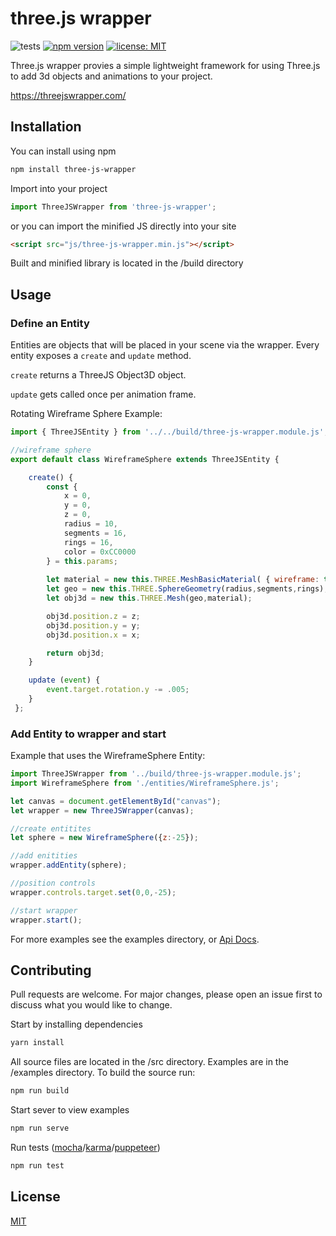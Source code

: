 # three.js wrapper
![tests](https://github.com/lostways/three-js-wrapper/actions/workflows/tests.yml/badge.svg)
[![npm version](https://badge.fury.io/js/three-js-wrapper.svg)](https://badge.fury.io/js/three-js-wrapper)
[![license: MIT](https://img.shields.io/badge/License-MIT-blue.svg)](https://opensource.org/licenses/MIT)

Three.js wrapper provies a simple lightweight framework for using Three.js to add 3d objects and animations to your project.

https://threejswrapper.com/

## Installation

You can install using npm
```bash
npm install three-js-wrapper
```

Import into your project
```JavaScript
import ThreeJSWrapper from 'three-js-wrapper';
```

or you can import the minified JS directly into your site
```html
<script src="js/three-js-wrapper.min.js"></script>
```

Built and minified library is located in the /build directory

## Usage

### Define an Entity

Entities are objects that will be placed in your scene via the wrapper. Every entity exposes a `create` and `update` method. 

`create` returns a ThreeJS Object3D object.

`update` gets called once per animation frame.

Rotating Wireframe Sphere Example:

```JavaScript
import { ThreeJSEntity } from '../../build/three-js-wrapper.module.js';

//wireframe sphere
export default class WireframeSphere extends ThreeJSEntity {

    create() {
        const {
            x = 0,
            y = 0,
            z = 0,
            radius = 10,
            segments = 16,
            rings = 16,
            color = 0xCC0000
        } = this.params;
      
        let material = new this.THREE.MeshBasicMaterial( { wireframe: true, color: color } );
        let geo = new this.THREE.SphereGeometry(radius,segments,rings);
        let obj3d = new this.THREE.Mesh(geo,material);

        obj3d.position.z = z;
        obj3d.position.y = y;
        obj3d.position.x = x;

        return obj3d;
    }

    update (event) {
        event.target.rotation.y -= .005;
    }
 };
 ```
 
 ### Add Entity to wrapper and start
 
 Example that uses the WireframeSphere Entity:
 
 ```JavaScript
import ThreeJSWrapper from '../build/three-js-wrapper.module.js';
import WireframeSphere from './entities/WireframeSphere.js';

let canvas = document.getElementById("canvas");
let wrapper = new ThreeJSWrapper(canvas);

//create entitites
let sphere = new WireframeSphere({z:-25});

//add enitities
wrapper.addEntity(sphere);

//position controls
wrapper.controls.target.set(0,0,-25);

//start wrapper 
wrapper.start();
```

For more examples see the examples directory, or [Api Docs](docs/index.md).

## Contributing
Pull requests are welcome. For major changes, please open an issue first to discuss what you would like to change.

Start by installing dependencies
```bash
yarn install 
```

All source files are located in the /src directory. Examples are in the /examples directory. To build the source run:
```bash
npm run build
```

Start sever to view examples
```bash
npm run serve
```

Run tests ([mocha](https://github.com/mochajs/mocha)/[karma](https://github.com/karma-runner/karma)/[puppeteer](https://github.com/puppeteer/puppeteer))
```bash
npm run test
```

## License
[MIT](https://choosealicense.com/licenses/mit/)

